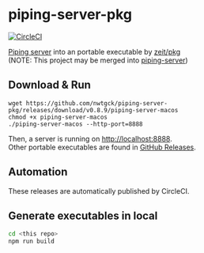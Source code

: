 # piping-server-pkg
[![CircleCI](https://circleci.com/gh/nwtgck/piping-server-pkg.svg?style=shield)](https://circleci.com/gh/nwtgck/piping-server-pkg)

[Piping server](https://github.com/nwtgck/piping-server) into an portable executable by [zeit/pkg](https://github.com/zeit/pkg)  
(NOTE: This project may be merged into [piping-server](https://github.com/nwtgck/piping-server))

## Download & Run

```
wget https://github.com/nwtgck/piping-server-pkg/releases/download/v0.8.9/piping-server-macos
chmod +x piping-server-macos
./piping-server-macos --http-port=8888
```

Then, a server is running on <http://localhost:8888>.  
Other portable executables are found in [GitHub Releases](https://github.com/nwtgck/piping-server-pkg/releases).  

## Automation

These releases are automatically published by CircleCI.

## Generate executables in local

```bash
cd <this repo>
npm run build
```
